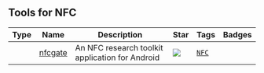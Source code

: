 
## Tools for NFC

| Type | Name | Description | Star | Tags | Badges |
| --- | --- | --- | --- | --- | --- |
||[nfcgate](https://github.com/nfcgate/nfcgate)|An NFC research toolkit application for Android|![](https://img.shields.io/github/stars/nfcgate/nfcgate?label=%20)|[`NFC`](/categorize/tags/NFC.md)||

